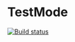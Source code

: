 # TestMode
[![Build status](https://ci.appveyor.com/api/projects/status/uey1tveiy420jvfx?svg=true)](https://ci.appveyor.com/project/Sergey-Zhuravlev-Test/testmode)
